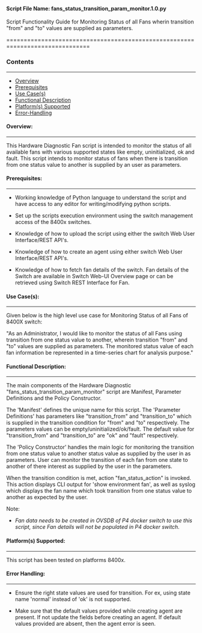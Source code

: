 #### Script File Name: fans\_status\_transition\_param\_monitor.1.0.py

Script Functionality Guide for Monitoring Status of all Fans wherin
transition "from" and "to" values are supplied as parameters.

==============================================================================

### Contents

------------------------------------------------------------------------------
- [Overview](#Overview)
- [Prerequisites](#Prerequisites)
- [Use Case(s)](#Use_Case)
- [Functional Description](#Functional_Description)
- [Platform(s) Supported](#Platforms_Supported)
- [Error-Handling](#Error-Handling)


<a id='Overview'></a>
#### Overview:

------------------------------------------------------------------------------

This Hardware Diagnostic Fan script is intended to monitor the status of
all available fans with various supported states like empty,
uninitialized, ok and fault. This script intends to monitor status of
fans when there is transition from one status value to another is
supplied by an user as parameters.

<a id='Prerequisites'></a>
#### Prerequisites:
------------------------------------------------------------------------------

- Working knowledge of Python language to understand the script and have 
access to any editor for writing/modifying python scripts.

- Set up the scripts execution environment using the switch management access 
of the 8400x switches.

- Knowledge of how to upload the script using either the switch Web User 
Interface/REST API's.

- Knowledge of how to create an agent using either switch Web User 
Interface/REST API's.

- Knowledge of how to fetch fan details of the switch. Fan details of the 
Switch are available in Switch Web-UI Overview page or can be retrieved using 
Switch REST Interface for Fan. 

<a id='Use_Case'/></a>
#### Use Case(s):

------------------------------------------------------------------------------

Given below is the high level use case for Monitoring Status of all Fans
of 8400X switch:

"As an Administrator, I would like to monitor the status of all Fans
using transition from one status value to another, wherein transition
"from" and "to" values are supplied as parameters. The monitored status
value of each fan information be represented in a time-series chart for
analysis purpose."

<a id='Functional_Description'/></a>
#### Functional Description:

------------------------------------------------------------------------------

The main components of the Hardware Diagnostic
"fans\_status\_transition\_param\_monitor" script are Manifest,
Parameter Definitions and the Policy Constructor.

The 'Manifest' defines the unique name for this script. The 'Parameter
Definitions' has parameters like "transition\_from" and "transition\_to"
which is supplied in the transition condition for "from" and "to"
respectively. The parameters values can be empty/uninitialized/ok/fault.
The default value for "transition\_from" and "transition\_to" are "ok"
and "fault" respectively.

The 'Policy Constructor' handles the main logic for monitoring the
transition from one status value to another status value as supplied by
the user in as parameters. User can monitor the transition of each fan
from one state to another of there interest as supplied by the user in
the parameters.

When the transition condition is met, action "fan\_status\_action" is
invoked. This action displays CLI output for 'show environment fan', as
well as syslog which displays the fan name which took transition from
one status value to another as expected by the user.

Note:

- *Fan data needs to be created in OVSDB of P4 docker switch to use
  this script, since Fan details will not be populated in P4
  docker switch.*

<a id='Platforms_Supported'/></a>
#### Platform(s) Supported:

------------------------------------------------------------------------------
This script has been tested on platforms 8400x.

<a id='Error-Handling'/></a>
#### Error Handling:

------------------------------------------------------------------------------
- Ensure the right state values are used for transition. For ex, using
state name 'normal' instead of 'ok' is not supported.

- Make sure that the default values provided while creating agent are
present. If not update the fields before creating an agent. If default
values provided are absent, then the agent error is seen.